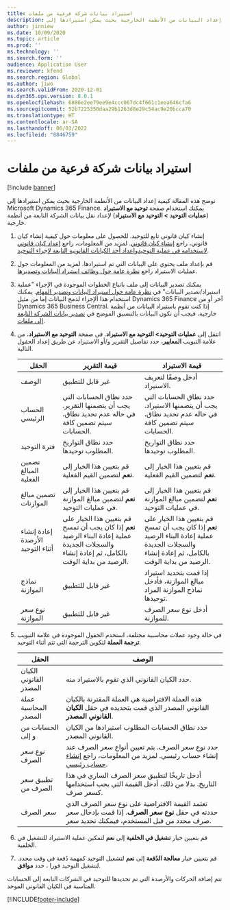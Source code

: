 ```yaml
---
title: استيراد بيانات شركة فرعية من ملفات
description: توضح هذه المقالة كيفية إعداد البيانات من الأنظمة الخارجية بحيث يمكن استيرادها إلى Microsoft Dynamics 365 Finance.
author: jinniew
ms.date: 10/09/2020
ms.topic: article
ms.prod: ''
ms.technology: ''
ms.search.form: ''
audience: Application User
ms.reviewer: kfend
ms.search.region: Global
ms.author: jiwo
ms.search.validFrom: 2020-12-01
ms.dyn365.ops.version: 8.0.1
ms.openlocfilehash: 6886e2ee79ee9e4ccc067dc4f661c1eea646cfa6
ms.sourcegitcommit: 52b7225350daa29b1263d8e29c54ac9e20bcca70
ms.translationtype: HT
ms.contentlocale: ar-SA
ms.lasthandoff: 06/03/2022
ms.locfileid: "8846759"
---
```

# <a name="import-subsidiary-data-from-files"></a>استيراد بيانات شركة فرعية من ملفات

[!include [banner](../includes/banner.md)]

توضح هذه المقالة كيفية إعداد البيانات من الأنظمة الخارجية بحيث يمكن استيرادها إلى Microsoft Dynamics 365 Finance. يمكنك استخدام صفحة **توحيد مع الاستيراد** (**عمليات التوحيد \> التوحيد مع الاستيراد**) لإعداد نقل بيانات الشركة التابعة من أنظمة خارجية.

1. إنشاء كيان قانوني تابع للتوحيد. للحصول على معلومات حول كيفية إنشاء كيان قانوني، راجع [إنشاء كيان قانوني](../../fin-ops-core/fin-ops/organization-administration/tasks/create-legal-entity.md). لمزيد من المعلومات، راجع [إعداد كيان قانوني لاستخدامه في عملية التوحيد](prepare-company-for-consolidation.md)و[إعداد أحد الكيانات القانونية التابعة لإجراء التوحيد](set-up-subsidiary-company-for-consolidation.md).

2. قم بإعداد ملف يحتوي على البيانات التي تم استيرادها. لمزيد من المعلومات حول عمليات الاستيراد راجع [نظرة عامة حول وظائف استيراد البيانات وتصديرها](../../fin-ops-core/dev-itpro/data-entities/data-import-export-job.md).
3. يمكنك تصدير البيانات إلى ملف باتباع الخطوات الموجودة في الإجراء "عملية استيراد/تصدير البيانات" في [نظرة عامة حول استيراد البيانات وتصدير المهام](../../fin-ops-core/dev-itpro/data-entities/data-import-export-job.md). يمكنك استخدام هذا الإجراء لدمج البيانات إما من مثيل Dynamics 365 Finance آخر أو من Dynamics 365 Business Central. إذا كنت تقوم باستيراد البيانات من أنظمة خارجية، فيجب أن تكون البيانات بالتنسيق الموضح في [تصدير بيانات الشركة التابعة إلى ملفات](export-subsidiary-data-to-file.md).
4. انتقل إلى **عمليات التوحيد\> التوحيد مع الاستيراد**. في صفحة **التوحيد مع الاستيراد**، من علامة التبويب **المعايير**، حدد تفاصيل التقرير و/أو الاستيراد عن طريق إعداد الحقول التالية.

    | الحقل                                 | قيمة التقرير | قيمة الاستيراد |
    |---------------------------------------|----------------------|----------------------|
    | الوصف                           | غير قابل للتطبيق | أدخل وصفًا لتعريف الاستيراد. |
    | الحساب الرئيسي                          | حدد نطاق الحسابات التي يجب أن يتضمنها التقرير. في حاله عدم تحديد نطاق، سيتم تضمين كافة الحسابات. | حدد نطاق الحسابات التي يجب أن يتضمنها الاستيراد. في حاله عدم تحديد نطاق، سيتم تضمين كافة الحسابات. |
    | فترة التوحيد                  | حدد نطاق التواريخ المطلوب توحيدها. | حدد نطاق التواريخ المطلوب توحيدها. |
    | تضمين المبالغ الفعلية                | قم بتعيين هذا الخيار إلى **نعم** لتضمين القيم الفعلية. | قم بتعيين هذا الخيار إلى **نعم** لتضمين القيم الفعلية. |
    | تضمين مبالغ الموازنات                | قم بتعيين هذا الخيار إلى **نعم** لتضمين مبالغ الموازنة في عمليات التوحيد. | قم بتعيين هذا الخيار إلى **نعم** لتضمين مبالغ الموازنة في عمليات التوحيد. |
    | إعادة إنشاء الأرصدة أثناء التوحيد | قم بتعيين هذا الخيار على **نعم** إذا كان يجب أن تمسح عملية إعادة البناء الرصيد والسجلات الجديدة بالكامل، ثم إعادة إنشاء الرصيد من بداية الوقت. | قم بتعيين هذا الخيار على **نعم** إذا كان يجب أن تمسح عملية إعادة البناء الرصيد والسجلات الجديدة بالكامل، ثم إعادة إنشاء الرصيد من بداية الوقت. |
    | نماذج الموازنة                         | غير قابل للتطبيق | إذا قمت بتحديد استيراد مبالغ الموازنة، فأدخل نماذج الموازنة المراد توحيدها. |
    | نوع سعر الموازنة                      | غير قابل للتطبيق | أدخل نوع سعر الصرف للموازنة. |

6. في حالة وجود عملات محاسبية مختلفة، استخدم الحقول الموجودة في علامة التبويب **ترجمة العملة** لتكوين الترجمة التي تتم أثناء التوحيد.

    | الحقل                      | الوصف |
    |----------------------------|-------------|
    | الكيان القانوني المصدر        | حدد الكيان القانوني الذي تقوم بالاستيراد منه. |
    | عملة المحاسبة المصدر | هذه العملة الافتراضية هي العملة المقترنة بالكيان القانوني المصدر الذي قمت بتحديده في حقل **الكيان القانوني المصدر**. |
    | الحسابات من و إلى       | حدد نطاق الحسابات المطلوب استيرادها من الكيان القانوني المصدر. |
    | نوع سعر الصرف         | حدد نوع سعر الصرف. يتم تعيين أنواع سعر الصرف عند إنشاء حساب رئيسي. لمزيد من المعلومات، راجع [إنشاء حساب رئيسي](tasks/create-main-account.md). |
    | تطبيق سعر الصرف من   | أدخل تاريخًا لتطبيق سعر الصرف الساري في هذا التاريخ. بدلا من ذلك، أدخل القيمة التي يجب استخدامها كسعر صرف. |
    | سعر الصرف              | تعتمد القيمة الافتراضية على نوع سعر الصرف الذي حددته في حقل **نوع سعر الصرف**. إذا قمت بإدخال سعر صرف محدد من قبل المستخدم، فيمكنك تحديد سعر. |

7. قم بتعيين خيار **تشغيل في الخلفية** إلى **نعم** لتمكين عملية الاستيراد للتشغيل في الخلفية.
8. قم بتعيين خيار **معالجة الدُفعة** إلى **نعم** لتشغيل التوحيد كمهمة دُفعة في وقت محدد. لتشغيل التوحيد فورا ، حدد **موافق**. 

تتم إضافة الحركات والأرصدة التي تم تحديدها للتوحيد في الشركات التابعة إلى الحسابات المناسبة في الكيان القانوني الموحد.


[!INCLUDE[footer-include](../../includes/footer-banner.md)]
